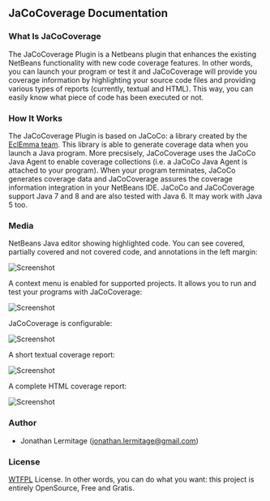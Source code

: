 ## JaCoCoverage Documentation

### What Is JaCoCoverage
The JaCoCoverage Plugin is a Netbeans plugin that enhances the existing NetBeans functionality with new code coverage features. In other words, you can launch your program or test it and JaCoCoverage will provide you coverage information by highlighting your source code files and providing various types of reports (currently, textual and HTML). This way, you can easily know what piece of code has been executed or not.

### How It Works
The JaCoCoverage Plugin is based on JaCoCo: a library created by the [EclEmma team](http://www.eclemma.org/jacoco/). This library is able to generate coverage data when you launch a Java program.
More precsisely, JaCoCoverage uses the JaCoCo Java Agent to enable coverage collections (i.e. a JaCoCo Java Agent is attached to your program).
When your program terminates, JaCoCo generates coverage data and JaCoCoverage assures the coverage information integration in your NetBeans IDE.
JaCoCo and JaCoCoverage support Java 7 and 8 and are also tested with Java 6. It may work with Java 5 too.

### Media
NetBeans Java editor showing highlighted code. You can see covered, partially covered and not covered code, and annotations in the left margin:

![Screenshot](http://netbeanscolors.org/files/jacococoverage_editor.png)

A context menu is enabled for supported projects. It allows you to run and test your programs with JaCoCoverage:

![Screenshot](http://netbeanscolors.org/files/jacococoverage_menu.png)

JaCoCoverage is configurable:

![Screenshot](http://netbeanscolors.org/files/jacococoverage_options.png)

A short textual coverage report:

![Screenshot](http://netbeanscolors.org/files/jacococoverage_consolereport.png)

A complete HTML coverage report:

![Screenshot](http://netbeanscolors.org/files/jacococoverage_htmlreport.png)

### Author
* Jonathan Lermitage (<jonathan.lermitage@gmail.com>)

### License
[WTFPL](http://www.wtfpl.net) License. In other words, you can do what you want: this project is entirely OpenSource, Free and Gratis.
